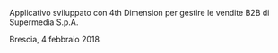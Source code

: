 Applicativo sviluppato con 4th Dimension per gestire le vendite B2B di Supermedia S.p.A.


Brescia, 4 febbraio 2018
